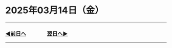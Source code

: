 # 2025年03月14日（金）

---

### [◀️前日へ](https://github.com/yuasys/chatty-journal/blob/main/2025/03/2025-03-13.md)&emsp;&emsp;&emsp;&emsp;[翌日へ▶️](https://github.com/yuasys/chatty-journal/blob/main/2025/03/2025-03-15.md)

---
